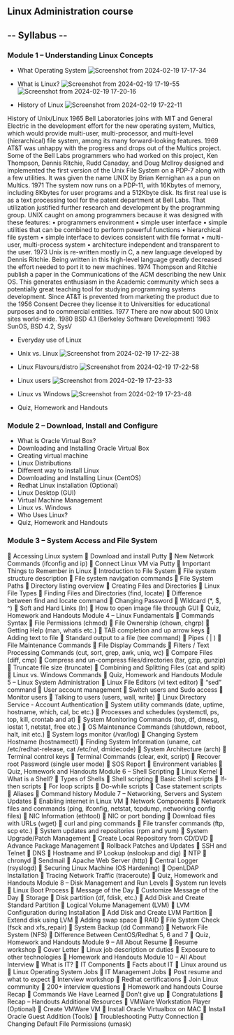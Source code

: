 ## Linux Administration course

## -- Syllabus --
### Module 1 – Understanding Linux Concepts
- What Operating System
![Screenshot from 2024-02-19 17-17-34](https://github.com/ikhsanhabibi/linux-ubuntu/assets/33756873/e9245f40-c280-4949-9475-d13680f45dc1)

- What is Linux?
![Screenshot from 2024-02-19 17-19-55](https://github.com/ikhsanhabibi/linux-ubuntu/assets/33756873/1bb3428b-243f-4e70-ad35-63db33a98903)
![Screenshot from 2024-02-19 17-20-16](https://github.com/ikhsanhabibi/linux-ubuntu/assets/33756873/fdbce4b7-fd1c-4a47-81bd-15d2746a6a7b)

- History of Linux
![Screenshot from 2024-02-19 17-22-11](https://github.com/ikhsanhabibi/linux-ubuntu/assets/33756873/a9978131-712c-4dca-94f7-d652be2ef28b)

History of Unix/Linux
1965 Bell Laboratories joins with MIT and General Electric in the development effort for the new
operating system, Multics, which would provide multi-user, multi-processor, and multi-level
(hierarchical) file system, among its many forward-looking features.
1969 AT&T was unhappy with the progress and drops out of the Multics project. Some of the Bell Labs
programmers who had worked on this project, Ken Thompson, Dennis Ritchie, Rudd Canaday, and
Doug McIlroy designed and implemented the first version of the Unix File System on a PDP-7 along with
a few utilities. It was given the name UNIX by Brian Kernighan as a pun on Multics.
1971 The system now runs on a PDP-11, with 16Kbytes of memory, including 8Kbytes for user programs
and a 512Kbyte disk.
Its first real use is as a text processing tool for the patent department at Bell Labs. That utilization justified
further research and development by the programming group. UNIX caught on among programmers
because it was designed with these features:
• programmers environment
• simple user interface
• simple utilities that can be combined to perform powerful functions
• hierarchical file system
• simple interface to devices consistent with file format
• multi-user, multi-process system
• architecture independent and transparent to the user.
1973 Unix is re-written mostly in C, a new language developed by Dennis Ritchie. Being written in this
high-level language greatly decreased the effort needed to port it to new machines.
1974 Thompson and Ritchie publish a paper in the Communications of the ACM describing the new Unix
OS. This generates enthusiasm in the Academic community which sees a potentially great teaching tool
for studying programming systems development. Since AT&T is prevented from marketing the product
due to the 1956 Consent Decree they license it to Universities for educational purposes and to commercial
entities.
1977 There are now about 500 Unix sites world-wide.
1980 BSD 4.1 (Berkeley Software Development)
1983 SunOS, BSD 4.2, SysV

  
- Everyday use of Linux
- Unix vs. Linux
![Screenshot from 2024-02-19 17-22-38](https://github.com/ikhsanhabibi/linux-ubuntu/assets/33756873/fe2cbd3a-59ac-4b96-abbc-6f7b40bdef53)

- Linux Flavours/distro
  ![Screenshot from 2024-02-19 17-22-58](https://github.com/ikhsanhabibi/linux-ubuntu/assets/33756873/5f1aa6be-064c-4f53-bf8f-2b444da78ca7)

- Linux users
  ![Screenshot from 2024-02-19 17-23-33](https://github.com/ikhsanhabibi/linux-ubuntu/assets/33756873/804cf8c7-a525-49ab-b1b3-68519ec78b15)

- Linux vs Windows
  ![Screenshot from 2024-02-19 17-23-48](https://github.com/ikhsanhabibi/linux-ubuntu/assets/33756873/811d41d8-1677-479f-b3c8-fe239e8056df)


- Quiz, Homework and Handouts

### Module 2 – Download, Install and Configure
- What is Oracle Virtual Box?
- Downloading and Installing Oracle Virtual Box
- Creating virtual machine
- Linux Distributions
- Different way to install Linux
- Downloading and Installing Linux (CentOS)
- Redhat Linux installation (Optional)
- Linux Desktop (GUI)
- Virtual Machine Management
- Linux vs. Windows
- Who Uses Linux?
- Quiz, Homework and Handouts

### Module 3 – System Access and File System
 Accessing Linux system
 Download and install Putty
 New Network Commands (ifconfig and ip)
 Connect Linux VM via Putty
 Important Things to Remember in Linux
 Introduction to File System
 File system structure description
 File system navigation commands
 File System Paths
 Directory listing overview
 Creating Files and Directories
 Linux File Types
 Finding Files and Directories (find, locate)
 Difference between find and locate command
 Changing Password
 Wildcard (*, $, ^)
 Soft and Hard Links (ln)
 How to open image file through GUI
 Quiz, Homework and Handouts
Module 4 – Linux Fundamentals
 Commands Syntax
 File Permissions (chmod)
 File Ownership (chown, chgrp)
 Getting Help (man, whatis etc.)
 TAB completion and up arrow keys
 Adding text to file
 Standard output to a file (tee command)
 Pipes ( | )
 File Maintenance Commands
 File Display Commands
 Filters / Text Processing Commands (cut, sort, grep, awk, uniq, wc)
 Compare Files (diff, cmp)
 Compress and un-compress files/directories (tar, gzip, gunzip)
 Truncate file size (truncate)
 Combining and Splitting Files (cat and split)
 Linux vs. Windows Commands
 Quiz, Homework and Handouts
Module 5 – Linux System Administration
 Linux File Editors (vi text editor)
 “sed” command
 User account management
 Switch users and Sudo access
 Monitor users
 Talking to users (users, wall, write)
 Linux Directory Service - Account Authentication
 System utility commands (date, uptime, hostname, which, cal, bc etc.)
 Processes and schedules (systemctl, ps, top, kill, crontab and at)
 System Monitoring Commands (top, df, dmesg, iostat 1, netstat, free etc.)
 OS Maintenance Commands (shutdown, reboot, halt, init etc.)
 System logs monitor (/var/log)
 Changing System Hostname (hostnamectl)
 Finding System Information (uname, cat /etc/redhat-release, cat /etc/*rel*, dmidecode)
 System Architecture (arch)
 Terminal control keys
 Terminal Commands (clear, exit, script)
 Recover root Password (single user mode)
 SOS Report
 Environment variables
 Quiz, Homework and Handouts
Module 6 – Shell Scripting
 Linux Kernel
 What is a Shell?
 Types of Shells
 Shell scripting
 Basic Shell scripts
 If-then scripts
 For loop scripts
 Do-while scripts
 Case statement scripts
 Aliases
 Command history
Module 7 – Networking, Servers and System Updates
 Enabling internet in Linux VM
 Network Components
 Network files and commands (ping, ifconfig, netstat, tcpdump, networking config files)
 NIC Information (ethtool)
 NIC or port bonding
 Download files with URLs (wget)
 curl and ping commands
 File transfer commands (ftp, scp etc.)
 System updates and repositories (rpm and yum)
 System Upgrade/Patch Management
 Create Local Repository from CD/DVD
 Advance Package Management
 Rollback Patches and Updates
 SSH and Telnet
 DNS
 Hostname and IP Lookup (nslookup and dig)
 NTP
 chronyd
 Sendmail
 Apache Web Server (http)
 Central Logger (rsyslogd)
 Securing Linux Machine (OS Hardening)
 OpenLDAP Installation
 Tracing Network Traffic (traceroute)
 Quiz, Homework and Handouts
Module 8 – Disk Management and Run Levels
 System run levels
 Linux Boot Process
 Message of the Day
 Customize Message of the Day
 Storage
 Disk partition (df, fdisk, etc.)
 Add Disk and Create Standard Partition
 Logical Volume Management (LVM)
 LVM Configuration during Installation
 Add Disk and Create LVM Partition
 Extend disk using LVM
 Adding swap space
 RAID
 File System Check (fsck and xfs_repair)
 System Backup (dd Command)
 Network File System (NFS)
 Difference Between CentOS/Redhat 5, 6 and 7
 Quiz, Homework and Handouts
Module 9 – All About Resume
 Resume workshop
 Cover Letter
 Linux job description or duties
 Exposure to other technologies
 Homework and Handouts
Module 10 – All About Interview
 What is IT?
 IT Components
 Facts about IT
 Linux around us
 Linux Operating System Jobs
 IT Management Jobs
 Post resume and what to expect
 Interview workshop
 Redhat certifications
 Join Linux community
 200+ interview questions
 Homework and handouts
Course Recap
 Commands We Have Learned
 Don’t give up
 Congratulations
 Recap – Handouts
Additional Resources
 VMWare Workstation Player (Optional)
 Create VMWare VM
 Install Oracle Virtualbox on MAC
 Install Oracle Guest Addition (Tools)
 Troubleshooting Putty Connection
 Changing Default File Permissions (umask)

